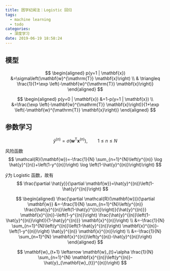 ```yaml
---
title: 困学纪闻注：Logistic 回归
tags:
  - machine learning
  - todo
categories:
  - 深度学习
date: 2019-06-19 18:58:24
---
```


## 模型
$$
\begin{aligned} p(y=1 | \mathbf{x}) &=\sigma\left(\mathbf{w}^{\mathrm{T}} \mathbf{x}\right) \\ & \triangleq \frac{1}{1+\exp \left(-\mathbf{w}^{\mathrm{T}} \mathbf{x}\right)} \end{aligned}
$$

$$
\begin{aligned} p(y=0 | \mathbf{x}) &=1-p(y=1 | \mathbf{x}) \\ &=\frac{\exp \left(-\mathbf{w}^{\mathrm{T}} \mathbf{x}\right)}{1+\exp \left(-\mathbf{w}^{\mathrm{T}} \mathbf{x}\right)} \end{aligned}
$$

## 参数学习

$$
\hat{y}^{(n)}=\sigma\left(\mathbf{w}^{\mathrm{T}} \mathbf{x}^{(n)}\right), \qquad 1 \leq n \leq N
$$

风险函数
$$
\mathcal{R}(\mathbf{w})=-\frac{1}{N} \sum_{n=1}^{N}\left(y^{(n)} \log \hat{y}^{(n)}+\left(1-y^{(n)}\right) \log \left(1-\hat{y}^{(n)}\right)\right)
$$

$\hat{y}$为 Logistic 函数，故有
$$
\frac{\partial \hat{y}}{\partial \mathbf{w}}=\hat{y}^{(n)}\left(1-\hat{y}^{(n)}\right)
$$

$$
\begin{aligned} \frac{\partial \mathcal{R}(\mathbf{w})}{\partial \mathbf{w}} &=-\frac{1}{N} \sum_{n=1}^{N}\left(y^{(n)} \frac{\hat{y}^{(n)}\left(1-\hat{y}^{(n)}\right)}{\hat{y}^{(n)}} \mathbf{x}^{(n)}-\left(1-y^{(n)}\right) \frac{\hat{y}^{(n)}\left(1-\hat{y}^{(n)}\right)}{1-\hat{y}^{(n)}} \mathbf{x}^{(n)}\right) \\ &=-\frac{1}{N} \sum_{n=1}^{N}\left(y^{(n)}\left(1-\hat{y}^{(n)}\right) \mathbf{x}^{(n)}-\left(1-y^{(n)}\right) \hat{y}^{(n)}
\mathbf{x}^{(n)}\right) \\ &=-\frac{1}{N} \sum_{n=1}^{N} \mathbf{x}^{(n)}\left(y^{(n)}-\hat{y}^{(n)}\right) \end{aligned}
$$


$$
\mathbf{w}_{t+1} \leftarrow \mathbf{w}_{t}+\alpha \frac{1}{N} \sum_{n=1}^{N} \mathbf{x}^{(n)}\left(y^{(n)}-\hat{y}_{\mathbf{w}_{t}}^{(n)}\right)
$$
